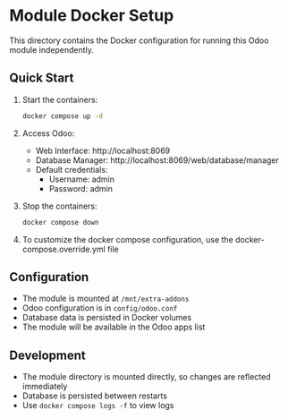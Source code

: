 # Module Docker Setup

This directory contains the Docker configuration for running this Odoo module independently.

## Quick Start

1. Start the containers:
   ```bash
   docker compose up -d
   ```

2. Access Odoo:
   - Web Interface: http://localhost:8069
   - Database Manager: http://localhost:8069/web/database/manager
   - Default credentials:
     - Username: admin
     - Password: admin

3. Stop the containers:
   ```bash
   docker compose down
   ```
4. To customize the docker compose configuration, use the docker-compose.override.yml file

## Configuration

- The module is mounted at `/mnt/extra-addons`
- Odoo configuration is in `config/odoo.conf`
- Database data is persisted in Docker volumes
- The module will be available in the Odoo apps list

## Development

- The module directory is mounted directly, so changes are reflected immediately
- Database is persisted between restarts
- Use `docker compose logs -f` to view logs 